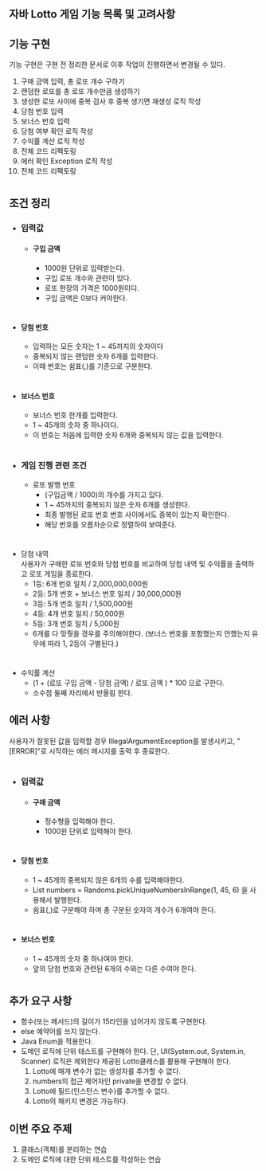 ## 자바 Lotto 게임 기능 목록 및 고려사항

## 기능 구현
기능 구현은 구현 전 정리한 문서로 이후 작업이 진행하면서 변경될 수 있다.
1. 구매 금액 입력, 총 로또 개수 구하기
2. 랜덤한 로또를 총 로또 개수만큼 생성하기
3. 생성한 로또 사이에 중복 검사 후 중복 생기면 재생성 로직 작성
4. 당첨 번호 입력
5. 보너스 번호 입력
6. 당첨 여부 확인 로직 작성
7. 수익률 계산 로직 작성
8. 전체 코드 리팩토링
9. 에러 확인 Exception 로직 작성
10. 전체 코드 리팩토링
#

## 조건 정리

- ### 입력값
    - #### 구입 금액
        - 1000원 단위로 입력받는다.
        - 구입 로또 개수와 관련이 있다.
        - 로또 한장의 가격은 1000원이다.
        - 구입 금액은 0보다 커야한다.
#
- #### 당첨 번호
    - 입력하는 모든 숫자는 1 ~ 45까지의 숫자이다
    - 중복되지 않는 랜덤한 숫자 6개를 입력한다.
    - 이때 번호는 쉼표(,)를 기준으로 구분한다.
#
- #### 보너스 번호
    - 보너스 번호 한개를 입력한다.
    - 1 ~ 45개의 숫자 중 하나이다.
    - 이 번호는 처음에 입력한 숫자 6개와 중복되지 않는 값을 입력한다.
#
- ### 게임 진행 관련 조건
    - 로또 발행 번호
        - (구입금액 / 1000)의 개수를 가지고 있다.
        - 1 ~ 45까지의 중복되지 않은 숫자 6개를 생성한다.
        - 최종 발행된 로또 번호 번호 사이에서도 중복이 있는지 확인한다.
        - 해당 번호를 오름차순으로 정렬하여 보여준다.
#
- 당첨 내역  
  사용자가 구매한 로또 번호와 당첨 번호를 비교하여 당첨 내역 및 수익률을 출력하고 로또 게임을 종료한다.
    - 1등: 6개 번호 일치 / 2,000,000,000원
    - 2등: 5개 번호 + 보너스 번호 일치 / 30,000,000원
    - 3등: 5개 번호 일치 / 1,500,000원
    - 4등: 4개 번호 일치 / 50,000원
    - 5등: 3개 번호 일치 / 5,000원
    - 6개를 다 맞췃을 경우를 주의해야한다. (보너스 번호를 포함했는지 안했는지 유무에 따라 1, 2등이 구별된다.)
#
- 수익률 계산
    - (1 + (로또 구입 금액 - 당첨 금액) / 로또 금액 ) * 100 으로 구한다.
    - 소수점 둘째 자리에서 반올림 한다.

## 에러 사항
사용자가 잘못된 값을 입력할 경우 IllegalArgumentException를 발생시키고, "[ERROR]"로 시작하는 에러 메시지를 출력 후 종료한다.
#
- ### 입력값
    - #### 구매 금액
        - 정수형을 입력해야 한다.
        - 1000원 단위로 입력해야 한다.
#
- #### 당첨 번호
    - 1 ~ 45개의 중복되지 않은 6개의 수를 입력해야한다.
    - List<Integer> numbers = Randoms.pickUniqueNumbersInRange(1, 45, 6) 을 사용해서 발행한다.
    - 쉼표(,)로 구분해야 하며 총 구분된 숫자의 개수가 6개여야 한다.
#
- #### 보너스 번호
    - 1 ~ 45개의 숫자 중 하나여야 한다.
    - 앞의 당첨 번호와 관련된 6개의 수와는 다른 수여야 한다.
#

## 추가 요구 사항

- 함수(또는 메서드)의 길이가 15라인을 넘어가지 않도록 구현한다.
- else 예약어를 쓰지 않는다.
- Java Enum을 적용한다.
- 도메인 로직에 단위 테스트를 구현해야 한다. 단, UI(System.out, System.in, Scanner) 로직은 제외한다
  제공된 Lotto클래스를 활용해 구현해야 한다.
    1. Lotto에 매개 변수가 없는 생성자를 추가할 수 없다.
    2. numbers의 접근 제어자인 private을 변경할 수 없다.
    3. Lotto에 필드(인스턴스 변수)를 추가할 수 없다.
    4. Lotto의 패키지 변경은 가능하다.


## 이번 주요 주제
1. 클래스(객체)를 분리하는 연습
2. 도메인 로직에 대한 단위 테스트를 작성하는 연습

